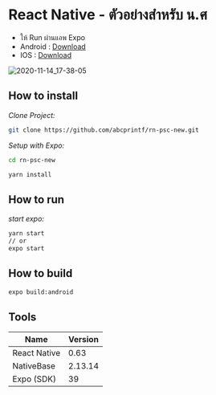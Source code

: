 # React Native - ตัวอย่างสำหรับ น.ศ
* ให้ Run ผ่านแอพ Expo
* Android : [Download](https://play.google.com/store/apps/details?id=host.exp.exponent&hl=th)
* IOS : [Download](https://apps.apple.com/th/app/expo-client/id982107779)

![2020-11-14_17-38-05](https://user-images.githubusercontent.com/8300694/99145320-55245780-26a0-11eb-9ef0-ad7e8f69d882.png)

## How to install

_Clone Project:_

```sh
git clone https://github.com/abcprintf/rn-psc-new.git
```

_Setup with Expo:_

```sh
cd rn-psc-new

yarn install
```

## How to run

_start expo:_

```sh
yarn start
// or
expo start
```

## How to build

```sh
expo build:android
```

## Tools

| Name         | Version |
| ------------ | ------- |
| React Native | 0.63    |
| NativeBase   | 2.13.14 |
| Expo (SDK)   | 39      |
